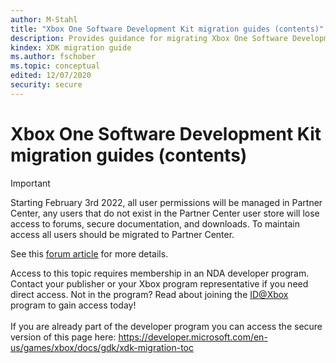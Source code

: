 ```yaml
---
author: M-Stahl
title: "Xbox One Software Development Kit migration guides (contents)"
description: Provides guidance for migrating Xbox One Software Development Kit titles to the Microsoft Game Development Kit (GDK).
kindex: XDK migration guide
ms.author: fschober
ms.topic: conceptual
edited: 12/07/2020
security: secure
---
```


# Xbox One Software Development Kit migration guides (contents)
> [!IMPORTANT]
> Starting February 3rd 2022, all user permissions will be managed in Partner Center, any users that do not exist in the Partner Center user store will lose access to forums, secure documentation, and downloads. To maintain access all users should be migrated to Partner Center. <p></p>See this <a href="https://forums.xboxlive.com/articles/132187/breaking-change-user-access-for-forums-secure-docu.html">forum article</a> for more details.  

 Access to this topic requires membership in an NDA developer program. Contact your publisher or your Xbox program representative if you need direct access. Not in the program? Read about joining the <a href="https://www.xbox.com/Developers/id">ID@Xbox</a> program to gain access today!  <br/><br/>If you are already part of the developer program you can access the secure version of this page here: <a target="_blank" href="https://developer.microsoft.com/en-us/games/xbox/docs/gdk/xdk-migration-toc">https://developer.microsoft.com/en-us/games/xbox/docs/gdk/xdk-migration-toc</a>